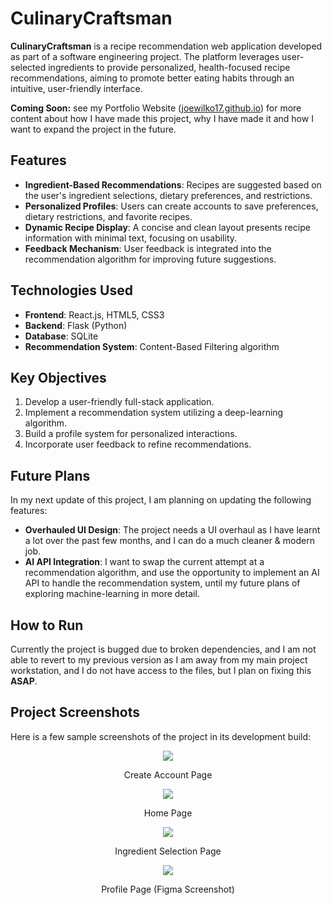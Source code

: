 # CulinaryCraftsman

**CulinaryCraftsman** is a recipe recommendation web application developed as part of a software engineering project. The platform leverages user-selected ingredients to provide personalized, health-focused recipe recommendations, aiming to promote better eating habits through an intuitive, user-friendly interface.

**Coming Soon:** see my Portfolio Website ([joewilko17.github.io](https://joewilko17.github.io/)) for more content about how I have made this project, why I have made it and how I want to expand the project in the future.

## Features

- **Ingredient-Based Recommendations**: Recipes are suggested based on the user's ingredient selections, dietary preferences, and restrictions.
- **Personalized Profiles**: Users can create accounts to save preferences, dietary restrictions, and favorite recipes.
- **Dynamic Recipe Display**: A concise and clean layout presents recipe information with minimal text, focusing on usability.
- **Feedback Mechanism**: User feedback is integrated into the recommendation algorithm for improving future suggestions.

## Technologies Used
- **Frontend**: React.js, HTML5, CSS3
- **Backend**: Flask (Python)
- **Database**: SQLite
- **Recommendation System**: Content-Based Filtering algorithm

## Key Objectives

1. Develop a user-friendly full-stack application.
2. Implement a recommendation system utilizing a deep-learning algorithm.
3. Build a profile system for personalized interactions.
4. Incorporate user feedback to refine recommendations.

## Future Plans

In my next update of this project, I am planning on updating the following features:
- **Overhauled UI Design**: The project needs a UI overhaul as I have learnt a lot over the past few months, and I can do a much cleaner & modern job.
- **AI API Integration**: I want to swap the current attempt at a recommendation algorithm, and use the opportunity to implement an AI API to handle the recommendation system, until my future plans of exploring machine-learning in more detail. 

## How to Run

Currently the project is bugged due to broken dependencies, and I am not able to revert to my previous version as I am away from my main project workstation, and I do not have access to the files, but I plan on fixing this **ASAP**.

## Project Screenshots
Here is a few sample screenshots of the project in its development build:

<p align="center">
<img src="https://github.com/user-attachments/assets/7c2aa5ae-8332-4962-865e-40b1b9d2e3d4">
  <p align="center">Create Account Page</p>
</p>

<p align="center">
<img src="https://github.com/user-attachments/assets/f5cedb62-f3a6-4daa-9a84-115cc41600b9">
  <p align="center">Home Page</p>
</p>

<p align="center">
<img src="https://github.com/user-attachments/assets/2d6517dd-6afb-4186-bc43-5005002e8d00">
  <p align="center">Ingredient Selection Page</p>
</p>

<p align="center">
<img src="https://github.com/user-attachments/assets/ae2e5671-373f-4f94-9cdc-c1a36855cea4">
  <p align="center">Profile Page (Figma Screenshot)</p>
</p>



